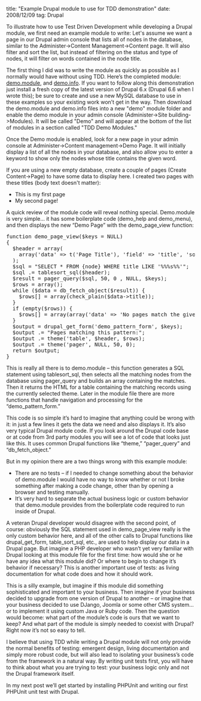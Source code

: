 title: "Example Drupal module to use for TDD demonstration"
date: 2008/12/09
tag: Drupal

<p>To illustrate how to use Test Driven Development while developing a Drupal module, we first need an example module to write: Let's assume we want a page in our Drupal admin console that lists all of nodes in the database, similar to the Administer-&gt;Content Management-&gt;Content page. It will also filter and sort the list, but instead of filtering on the status and type of nodes, it will filter on words contained in the node title.</p>
<p>The first thing I did was to write the module as quickly as possible as I normally would have without using TDD. Here&rsquo;s the completed module: <a href="http://patshaughnessy.net/assets/code/demo.module">demo.module</a>, and <a href="http://patshaughnessy.net/assets/code/demo.info">demo.info</a>. If you want to follow along this demonstration just install a fresh copy of the latest version of Drupal 6.x (Drupal 6.6 when I wrote this); be sure to create and use a new MySQL database to use in these examples so your existing work won&rsquo;t get in the way. Then download the demo.module and demo.info files into a new "demo" module folder and enable the demo module in your admin console (Administer-&gt;Site building-&gt;Modules). It will be called &quot;Demo&quot; and will appear at the bottom of the list of modules in a section called &quot;TDD Demo Modules.&quot;</p>
<p>Once the Demo module is enabled, look for a new page in your admin console at Administer-&gt;Content management-&gt;Demo Page. It will initially display a list of all the nodes in your database, and also allow you to enter a keyword to show only the nodes whose title contains the given word.</p>
<p>If you are using a new empty database, create a couple of pages (Create Content->Page) to have some data to display here. I created two pages with these titles (body text doesn't matter):
<ul>
  <li>This is my first page</li>
  <li>My second page!</li>
</ul>
</p>
<p>A quick review of the module code will reveal nothing special. Demo.module is very simple&hellip; it has some boilerplate code (demo_help and demo_menu), and then displays the new &ldquo;Demo Page&rdquo; with the demo_page_view function:</p>
<pre>function demo_page_view($keys = NULL)
{
  $header = array(
    array('data' => t('Page Title'), 'field' => 'title', 'sort' => 'asc')
  );
  $sql = "SELECT * FROM {node} WHERE title LIKE '%%%s%%'";
  $sql .= tablesort_sql($header);
  $result = pager_query($sql, 50, 0 , NULL, $keys);
  $rows = array();
  while ($data = db_fetch_object($result)) {
    $rows[] = array(check_plain($data->title));
  }
  if (empty($rows)) {
    $rows[] = array(array('data' => 'No pages match the given pattern.'));
  }
  $output = drupal_get_form('demo_pattern_form', $keys);
  $output .= "Pages matching this pattern:";
  $output .= theme('table', $header, $rows);
  $output .= theme('pager', NULL, 50, 0);
  return $output;
}</pre>
<p>This is really all there is to demo.module &ndash; this function generates a SQL statement using tablesort_sql, then selects all the matching nodes from the database using pager_query and builds an array containing the matches. Then it returns the HTML for a table containing the matching records using the currently selected theme. Later in the module file there are more functions that handle navigation and processing for the &ldquo;demo_pattern_form.&rdquo;</p>
<p>This code is so simple it&rsquo;s hard to imagine that anything could be wrong with it: in just a few lines it gets the data we need and also displays it. It&rsquo;s also very typical Drupal module code. If you look around the Drupal code base or at code from 3rd party modules you will see a lot of code that looks just like this. It uses common Drupal functions like &ldquo;theme,&rdquo; &ldquo;pager_query&rdquo; and &ldquo;db_fetch_object.&rdquo;</p>
<p>But in my opinion there are a two things wrong with this example module:
<ul>
  <li>There are no tests &ndash; if I needed to change something about the behavior of demo.module I would have no way to know whether or not I broke something after making a code change, other than by opening a browser and testing manually.</li>
<li>It&rsquo;s very hard to separate the actual business logic or custom behavior that demo.module provides from the boilerplate code required to run inside of Drupal.</li>
</ul></p>
<p>A veteran Drupal developer would disagree with the second point, of course: obviously the SQL statement used in demo_page_view really is the only custom behavior here, and all of the other calls to Drupal functions like drupal_get_form, table_sort_sql, etc., are used to help display our data in a Drupal page.
But imagine a PHP developer who wasn&rsquo;t yet very familiar with Drupal looking at this module file for the first time: how would she or he have any idea what this module did? Or where to begin to change it&rsquo;s behavior if necessary? This is another important use of tests: as living documentation for what code does and how it should work.</p>
<p>This is a silly example, but imagine if this module did something sophisticated and important to your business. Then imagine if your business decided to upgrade from one version of Drupal to another &ndash; or imagine that your business decided to use DJango, Joomla or some other CMS system&hellip; or to implement it using custom Java or Ruby code. Then the question would become: what part of the module&rsquo;s code is ours that we want to keep? And what part of the module is simply needed to coexist with Drupal? Right now it&rsquo;s not so easy to tell.</p>
<p>I believe that using TDD while writing a Drupal module will not only provide the normal benefits of testing: emergent design, living documentation and simply more robust code, but will also lead to isolating your business&rsquo;s code from the framework in a natural way. By writing unit tests first, you will have to think about what you are trying to test: your business logic only and not the Drupal framework itself.</p>
<p>In my next post we&rsquo;ll get started by installing PHPUnit and writing our first PHPUnit unit test with Drupal.</p>
